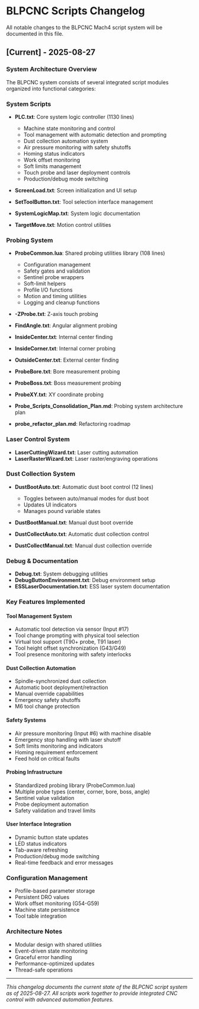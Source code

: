 # BLPCNC Scripts Changelog

All notable changes to the BLPCNC Mach4 script system will be documented in this file.

## [Current] - 2025-08-27

### System Architecture Overview

The BLPCNC system consists of several integrated script modules organized into functional categories:

### System Scripts
- **PLC.txt**: Core system logic controller (1130 lines)
  - Machine state monitoring and control
  - Tool management with automatic detection and prompting
  - Dust collection automation system
  - Air pressure monitoring with safety shutoffs
  - Homing status indicators
  - Work offset monitoring
  - Soft limits management
  - Touch probe and laser deployment controls
  - Production/debug mode switching

- **ScreenLoad.txt**: Screen initialization and UI setup
- **SetToolButton.txt**: Tool selection interface management
- **SystemLogicMap.txt**: System logic documentation
- **TargetMove.txt**: Motion control utilities

### Probing System
- **ProbeCommon.lua**: Shared probing utilities library (108 lines)
  - Configuration management
  - Safety gates and validation
  - Sentinel probe wrappers
  - Soft-limit helpers
  - Profile I/O functions
  - Motion and timing utilities
  - Logging and cleanup functions

- **-ZProbe.txt**: Z-axis touch probing
- **FindAngle.txt**: Angular alignment probing
- **InsideCenter.txt**: Internal center finding
- **InsideCorner.txt**: Internal corner probing  
- **OutsideCenter.txt**: External center finding
- **ProbeBore.txt**: Bore measurement probing
- **ProbeBoss.txt**: Boss measurement probing
- **ProbeXY.txt**: XY coordinate probing
- **Probe_Scripts_Consolidation_Plan.md**: Probing system architecture plan
- **probe_refactor_plan.md**: Refactoring roadmap

### Laser Control System
- **LaserCuttingWizard.txt**: Laser cutting automation
- **LaserRasterWizard.txt**: Laser raster/engraving operations

### Dust Collection System
- **DustBootAuto.txt**: Automatic dust boot control (12 lines)
  - Toggles between auto/manual modes for dust boot
  - Updates UI indicators
  - Manages pound variable states

- **DustBootManual.txt**: Manual dust boot override
- **DustCollectAuto.txt**: Automatic dust collection control
- **DustCollectManual.txt**: Manual dust collection override

### Debug & Documentation
- **Debug.txt**: System debugging utilities
- **DebugButtonEnvironment.txt**: Debug environment setup
- **ESSLaserDocumentation.txt**: ESS laser system documentation

### Key Features Implemented

#### Tool Management System
- Automatic tool detection via sensor (Input #17)
- Tool change prompting with physical tool selection
- Virtual tool support (T90+ probe, T91 laser)
- Tool height offset synchronization (G43/G49)
- Tool presence monitoring with safety interlocks

#### Dust Collection Automation
- Spindle-synchronized dust collection
- Automatic boot deployment/retraction
- Manual override capabilities
- Emergency safety shutoffs
- M6 tool change protection

#### Safety Systems
- Air pressure monitoring (Input #6) with machine disable
- Emergency stop handling with laser shutoff
- Soft limits monitoring and indicators
- Homing requirement enforcement
- Feed hold on critical faults

#### Probing Infrastructure
- Standardized probing library (ProbeCommon.lua)
- Multiple probe types (center, corner, bore, boss, angle)
- Sentinel value validation
- Probe deployment automation
- Safety validation and travel limits

#### User Interface Integration
- Dynamic button state updates
- LED status indicators  
- Tab-aware refreshing
- Production/debug mode switching
- Real-time feedback and error messages

### Configuration Management
- Profile-based parameter storage
- Persistent DRO values
- Work offset monitoring (G54-G59)
- Machine state persistence
- Tool table integration

### Architecture Notes
- Modular design with shared utilities
- Event-driven state monitoring
- Graceful error handling
- Performance-optimized updates
- Thread-safe operations

---

*This changelog documents the current state of the BLPCNC script system as of 2025-08-27. All scripts work together to provide integrated CNC control with advanced automation features.*
